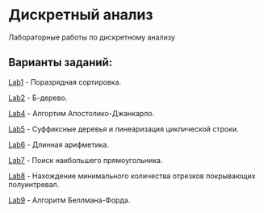 # Дискретный анализ
Лабораторные работы по дискретному анализу
## Варианты заданий:
[Lab1](Lab1) - Поразрядная сортировка.

[Lab2](Lab2) - Б-дерево.

[Lab4](Lab4) - Алгортим Апостолико-Джанкарло.

[Lab5](Lab5) - Суффиксные деревья и линеаризация циклической строки.

[Lab6](Lab6) - Длинная арифметика.

[Lab7](Lab7) - Поиск наибольшего прямоугольника.

[Lab8](Lab8) - Нахождение минимального количества отрезков покрывающих полуинтревал.

[Lab9](Lab9) - Алгоритм Беллмана-Форда.
